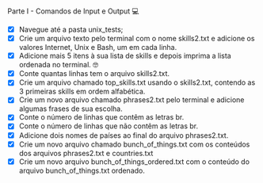 Parte I - Comandos de Input e Output 💻

- [x] Navegue até a pasta unix_tests;
- [x] Crie um arquivo texto pelo terminal com o nome skills2.txt e adicione os valores Internet, Unix e Bash, um em cada linha.
- [x] Adicione mais 5 itens à sua lista de skills e depois imprima a lista ordenada no terminal. 🤓
- [x] Conte quantas linhas tem o arquivo skills2.txt.
- [x] Crie um arquivo chamado top_skills.txt usando o skills2.txt, contendo as 3 primeiras skills em ordem alfabética.
- [x] Crie um novo arquivo chamado phrases2.txt pelo terminal e adicione algumas frases de sua escolha.
- [x] Conte o número de linhas que contêm as letras br.
- [x] Conte o número de linhas que não contêm as letras br.
- [x] Adicione dois nomes de países ao final do arquivo phrases2.txt.
- [x] Crie um novo arquivo chamado bunch_of_things.txt com os conteúdos dos arquivos phrases2.txt e countries.txt
- [x] Crie um novo arquivo bunch_of_things_ordered.txt com o conteúdo do arquivo bunch_of_things.txt ordenado.
